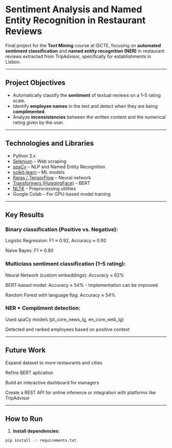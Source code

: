 # Sentiment Analysis and Named Entity Recognition in Restaurant Reviews

Final project for the **Text Mining** course at ISCTE, focusing on **automated sentiment classification** and **named entity recognition (NER)** in restaurant reviews extracted from TripAdvisor, specifically for establishments in Lisbon.

---

## Project Objectives

- Automatically classify the **sentiment** of textual reviews on a 1–5 rating scale.
- Identify **employee names** in the text and detect when they are being **complimented**.
- Analyze **inconsistencies** between the written content and the numerical rating given by the user.

---

## Technologies and Libraries

- Python 3.x  
- [Selenium](https://www.selenium.dev/) – Web scraping  
- [spaCy](https://spacy.io/) – NLP and Named Entity Recognition  
- [scikit-learn](https://scikit-learn.org/) – ML models  
- [Keras / TensorFlow](https://keras.io/) – Neural network  
- [Transformers (HuggingFace)](https://huggingface.co/) – BERT  
- [NLTK](https://www.nltk.org/) – Preprocessing utilities  
- Google Colab – For GPU-based model training  
---

## Key Results

### Binary classification (Positive vs. Negative):

Logistic Regression: F1 ≈ 0.92, Accuracy ≈ 0.92

Naive Bayes: F1 ≈ 0.80

### Multiclass sentiment classification (1–5 rating):

Neural Network (custom embeddings): Accuracy ≈ 62%

BERT-based model: Accuracy ≈ 54% - Implementation can be improved

Random Forest with language flag: Accuracy ≈ 54%

### NER + Compliment detection:

Used spaCy models (pt_core_news_lg, en_core_web_lg)

Detected and ranked employees based on positive context

---

## Future Work

Expand dataset to more restaurants and cities

Refine BERT aplication

Build an interactive dashboard for managers

Create a REST API for online inference or integration with platforms like TripAdvisor

---

## How to Run

1. **Install dependencies**:

```bash
pip install -r requirements.txt